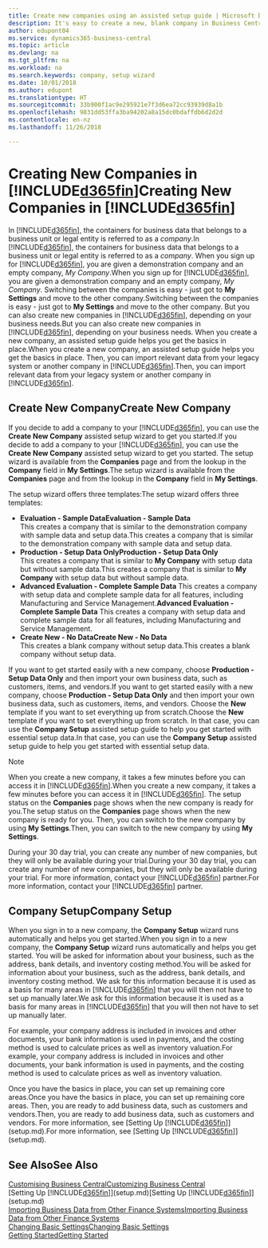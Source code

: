 ```yaml
---
title: Create new companies using an assisted setup guide | Microsoft Docs
description: It's easy to create a new, blank company in Business Central. An assisted setup guide helps you through the steps, and you can import your existing business data.
author: edupont04
ms.service: dynamics365-business-central
ms.topic: article
ms.devlang: na
ms.tgt_pltfrm: na
ms.workload: na
ms.search.keywords: company, setup wizard
ms.date: 10/01/2018
ms.author: edupont
ms.translationtype: HT
ms.sourcegitcommit: 33b900f1ac9e295921e7f3d6ea72cc93939d8a1b
ms.openlocfilehash: 9831dd53ffa3ba94202a8a15dc0bdaffdb6d2d2d
ms.contentlocale: en-nz
ms.lasthandoff: 11/26/2018

---
```

# <a name="creating-new-companies-in-included365finincludesd365finmdmd"></a><span data-ttu-id="b5252-104">Creating New Companies in [!INCLUDE[d365fin](includes/d365fin_md.md)]</span><span class="sxs-lookup"><span data-stu-id="b5252-104">Creating New Companies in [!INCLUDE[d365fin](includes/d365fin_md.md)]</span></span>
<span data-ttu-id="b5252-105">In [!INCLUDE[d365fin](includes/d365fin_md.md)], the containers for business data that belongs to a business unit or legal entity is referred to as a *company*.</span><span class="sxs-lookup"><span data-stu-id="b5252-105">In [!INCLUDE[d365fin](includes/d365fin_md.md)], the containers for business data that belongs to a business unit or legal entity is referred to as a *company*.</span></span> <span data-ttu-id="b5252-106">When you sign up for [!INCLUDE[d365fin](includes/d365fin_md.md)], you are given a demonstration company and an empty company, *My Company*.</span><span class="sxs-lookup"><span data-stu-id="b5252-106">When you sign up for [!INCLUDE[d365fin](includes/d365fin_md.md)], you are given a demonstration company and an empty company, *My Company*.</span></span> <span data-ttu-id="b5252-107">Switching between the companies is easy - just got to **My Settings** and move to the other company.</span><span class="sxs-lookup"><span data-stu-id="b5252-107">Switching between the companies is easy - just got to **My Settings** and move to the other company.</span></span> <span data-ttu-id="b5252-108">But you can also create new companies in [!INCLUDE[d365fin](includes/d365fin_md.md)], depending on your business needs.</span><span class="sxs-lookup"><span data-stu-id="b5252-108">But you can also create new companies in [!INCLUDE[d365fin](includes/d365fin_md.md)], depending on your business needs.</span></span> <span data-ttu-id="b5252-109">When you create a new company, an assisted setup guide helps you get the basics in place.</span><span class="sxs-lookup"><span data-stu-id="b5252-109">When you create a new company, an assisted setup guide helps you get the basics in place.</span></span> <span data-ttu-id="b5252-110">Then, you can import relevant data from your legacy system or another company in [!INCLUDE[d365fin](includes/d365fin_md.md)].</span><span class="sxs-lookup"><span data-stu-id="b5252-110">Then, you can import relevant data from your legacy system or another company in [!INCLUDE[d365fin](includes/d365fin_md.md)].</span></span>  

## <a name="create-new-company"></a><span data-ttu-id="b5252-111">Create New Company</span><span class="sxs-lookup"><span data-stu-id="b5252-111">Create New Company</span></span>
<span data-ttu-id="b5252-112">If you decide to add a company to your [!INCLUDE[d365fin](includes/d365fin_md.md)], you can use the **Create New Company** assisted setup wizard to get you started.</span><span class="sxs-lookup"><span data-stu-id="b5252-112">If you decide to add a company to your [!INCLUDE[d365fin](includes/d365fin_md.md)], you can use the **Create New Company** assisted setup wizard to get you started.</span></span> <span data-ttu-id="b5252-113">The setup wizard is available from the **Companies** page and from the lookup in the **Company** field in **My Settings**.</span><span class="sxs-lookup"><span data-stu-id="b5252-113">The setup wizard is available from the **Companies** page and from the lookup in the **Company** field in **My Settings**.</span></span>  

<span data-ttu-id="b5252-114">The setup wizard offers three templates:</span><span class="sxs-lookup"><span data-stu-id="b5252-114">The setup wizard offers three templates:</span></span>

-   <span data-ttu-id="b5252-115">**Evaluation - Sample Data**</span><span class="sxs-lookup"><span data-stu-id="b5252-115">**Evaluation - Sample Data**</span></span>  
    <span data-ttu-id="b5252-116">This creates a company that is similar to the demonstration company with sample data and setup data.</span><span class="sxs-lookup"><span data-stu-id="b5252-116">This creates a company that is similar to the demonstration company with sample data and setup data.</span></span>  
-   <span data-ttu-id="b5252-117">**Production - Setup Data Only**</span><span class="sxs-lookup"><span data-stu-id="b5252-117">**Production - Setup Data Only**</span></span>  
    <span data-ttu-id="b5252-118">This creates a company that is similar to **My Company** with setup data but without sample data.</span><span class="sxs-lookup"><span data-stu-id="b5252-118">This creates a company that is similar to **My Company** with setup data but without sample data.</span></span>
-   <span data-ttu-id="b5252-119">**Advanced Evaluation - Complete Sample Data** This creates a company with setup data and complete sample data for all features, including Manufacturing and Service Management.</span><span class="sxs-lookup"><span data-stu-id="b5252-119">**Advanced Evaluation - Complete Sample Data** This creates a company with setup data and complete sample data for all features, including Manufacturing and Service Management.</span></span>
-   <span data-ttu-id="b5252-120">**Create New - No Data**</span><span class="sxs-lookup"><span data-stu-id="b5252-120">**Create New - No Data**</span></span>  
    <span data-ttu-id="b5252-121">This creates a blank company without setup data.</span><span class="sxs-lookup"><span data-stu-id="b5252-121">This creates a blank company without setup data.</span></span>  

<span data-ttu-id="b5252-122">If you want to get started easily with a new company, choose **Production - Setup Data Only** and then import your own business data, such as customers, items, and vendors.</span><span class="sxs-lookup"><span data-stu-id="b5252-122">If you want to get started easily with a new company, choose **Production - Setup Data Only** and then import your own business data, such as customers, items, and vendors.</span></span> <span data-ttu-id="b5252-123">Choose the **New** template if you want to set everything up from scratch.</span><span class="sxs-lookup"><span data-stu-id="b5252-123">Choose the **New** template if you want to set everything up from scratch.</span></span> <span data-ttu-id="b5252-124">In that case, you can use the **Company Setup** assisted setup guide to help you get started with essential setup data.</span><span class="sxs-lookup"><span data-stu-id="b5252-124">In that case, you can use the **Company Setup** assisted setup guide to help you get started with essential setup data.</span></span>  

> [!NOTE]  
>   <span data-ttu-id="b5252-125">When you create a new company, it takes a few minutes before you can access it in [!INCLUDE[d365fin](includes/d365fin_md.md)].</span><span class="sxs-lookup"><span data-stu-id="b5252-125">When you create a new company, it takes a few minutes before you can access it in [!INCLUDE[d365fin](includes/d365fin_md.md)].</span></span> <span data-ttu-id="b5252-126">The setup status on the **Companies** page shows when the new company is ready for you.</span><span class="sxs-lookup"><span data-stu-id="b5252-126">The setup status on the **Companies** page shows when the new company is ready for you.</span></span> <span data-ttu-id="b5252-127">Then, you can switch to the new company by using **My Settings**.</span><span class="sxs-lookup"><span data-stu-id="b5252-127">Then, you can switch to the new company by using **My Settings**.</span></span>  

<span data-ttu-id="b5252-128">During your 30 day trial, you can create any number of new companies, but they will only be available during your trial.</span><span class="sxs-lookup"><span data-stu-id="b5252-128">During your 30 day trial, you can create any number of new companies, but they will only be available during your trial.</span></span> <span data-ttu-id="b5252-129">For more information, contact your [!INCLUDE[d365fin](includes/d365fin_md.md)] partner.</span><span class="sxs-lookup"><span data-stu-id="b5252-129">For more information, contact your [!INCLUDE[d365fin](includes/d365fin_md.md)] partner.</span></span>  

## <a name="company-setup"></a><span data-ttu-id="b5252-130">Company Setup</span><span class="sxs-lookup"><span data-stu-id="b5252-130">Company Setup</span></span>
<span data-ttu-id="b5252-131">When you sign in to a new company, the **Company Setup** wizard runs automatically and helps you get started.</span><span class="sxs-lookup"><span data-stu-id="b5252-131">When you sign in to a new company, the **Company Setup** wizard runs automatically and helps you get started.</span></span> <span data-ttu-id="b5252-132">You will be asked for information about your business, such as the address, bank details, and inventory costing method.</span><span class="sxs-lookup"><span data-stu-id="b5252-132">You will be asked for information about your business, such as the address, bank details, and inventory costing method.</span></span> <span data-ttu-id="b5252-133">We ask for this information because it is used as a basis for many areas in [!INCLUDE[d365fin](includes/d365fin_md.md)] that you will then not have to set up manually later.</span><span class="sxs-lookup"><span data-stu-id="b5252-133">We ask for this information because it is used as a basis for many areas in [!INCLUDE[d365fin](includes/d365fin_md.md)] that you will then not have to set up manually later.</span></span>  

<span data-ttu-id="b5252-134">For example, your company address is included in invoices and other documents, your bank information is used in payments, and the costing method is used to calculate prices as well as inventory valuation.</span><span class="sxs-lookup"><span data-stu-id="b5252-134">For example, your company address is included in invoices and other documents, your bank information is used in payments, and the costing method is used to calculate prices as well as inventory valuation.</span></span>  

<span data-ttu-id="b5252-135">Once you have the basics in place, you can set up remaining core areas.</span><span class="sxs-lookup"><span data-stu-id="b5252-135">Once you have the basics in place, you can set up remaining core areas.</span></span> <span data-ttu-id="b5252-136">Then, you are ready to add business data, such as customers and vendors.</span><span class="sxs-lookup"><span data-stu-id="b5252-136">Then, you are ready to add business data, such as customers and vendors.</span></span> <span data-ttu-id="b5252-137">For more information, see [Setting Up [!INCLUDE[d365fin](includes/d365fin_md.md)]](setup.md).</span><span class="sxs-lookup"><span data-stu-id="b5252-137">For more information, see [Setting Up [!INCLUDE[d365fin](includes/d365fin_md.md)]](setup.md).</span></span>  

## <a name="see-also"></a><span data-ttu-id="b5252-138">See Also</span><span class="sxs-lookup"><span data-stu-id="b5252-138">See Also</span></span>
[<span data-ttu-id="b5252-139">Customising Business Central</span><span class="sxs-lookup"><span data-stu-id="b5252-139">Customizing Business Central</span></span>](ui-customizing-overview.md)  
<span data-ttu-id="b5252-140">[Setting Up [!INCLUDE[d365fin](includes/d365fin_md.md)]](setup.md)</span><span class="sxs-lookup"><span data-stu-id="b5252-140">[Setting Up [!INCLUDE[d365fin](includes/d365fin_md.md)]](setup.md)</span></span>  
[<span data-ttu-id="b5252-141">Importing Business Data from Other Finance Systems</span><span class="sxs-lookup"><span data-stu-id="b5252-141">Importing Business Data from Other Finance Systems</span></span>](across-import-data-configuration-packages.md)  
[<span data-ttu-id="b5252-142">Changing Basic Settings</span><span class="sxs-lookup"><span data-stu-id="b5252-142">Changing Basic Settings</span></span>](ui-change-basic-settings.md)  
[<span data-ttu-id="b5252-143">Getting Started</span><span class="sxs-lookup"><span data-stu-id="b5252-143">Getting Started</span></span>](product-get-started.md)  

